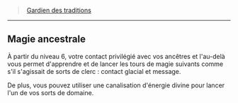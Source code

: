 ﻿---
!GenericItem
Id: cleric_traditions_hd.md#magie-ancestrale
ParentLink: cleric_traditions_hd.md#gardien-des-traditions
Name: Magie ancestrale
ParentName: Gardien des traditions
NameLevel: 2
Attributes: {}
---
> [Gardien des traditions](hd_cleric_traditions.md)

---

## Magie ancestrale

À partir du niveau 6, votre contact privilégié avec vos ancêtres et l'au-delà vous permet d'apprendre et de lancer les tours de magie suivants comme s'il s'agissait de sorts de clerc : contact glacial et message.

De plus, vous pouvez utiliser une canalisation d'énergie divine pour lancer l'un de vos sorts de domaine.

